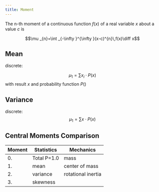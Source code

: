 ```yaml
---
title: Moment
---
```


The n-th moment of a continuous function $f(x)$ of a real variable $x$ about a value $c$ is

$$\mu _{n}=\int _{-\infty }^{\infty }(x-c)^{n}\,f(x)\diff x$$

## Mean

discrete:

  $$\mu_1 =\sum x_i \cdot P(x)$$
  with result $x$ and probability function $P()$


## Variance

discrete:
$$\mu_1 =\sum x \cdot P(x)$$


## Central Moments Comparison
| Moment | Statistics | Mechanics |
|----|----|----|
| 0. | Total P=1.0 | mass |
| 1. | mean | center of mass |
| 2. | variance | rotational inertia |
| 3. | skewness |   |
